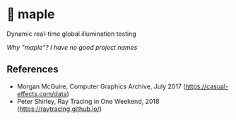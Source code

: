# :maple_leaf: maple

Dynamic real-time global illumination testing

*Why "maple"? I have no good project names*

## References
- Morgan McGuire, Computer Graphics Archive, July 2017 (https://casual-effects.com/data)
- Peter Shirley, Ray Tracing in One Weekend, 2018 (https://raytracing.github.io/)
